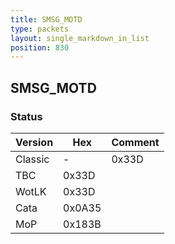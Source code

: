 ```yaml
---
title: SMSG_MOTD
type: packets
layout: single_markdown_in_list
position: 830
---
```


## SMSG_MOTD

### Status

Version    | Hex        | Comment
---------- | ---------- | ---------- 
Classic    | -          | 0x33D
TBC        | 0x33D      | 
WotLK      | 0x33D      | 
Cata       | 0x0A35     | 
MoP        | 0x183B     | 